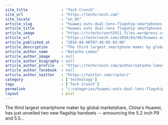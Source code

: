 ```yaml
---
site_title               : "Tech Crunch"
site_url                 : "https://techcrunch.com"
site_locale              : "en_US"
article_slug             : "huawei-outs-dual-lens-flagship-smartphones-co-branded-with-leica"
article_title            : "Huawei outs dual-lens flagship smartphones, co-branded with Leica"
article_image            : "https://tctechcrunch2011.files.wordpress.com/2016/04/screen-shot-2016-04-06-at-4-38-43-pm.png?w=764&h=400&crop=1"
article_url              : "https://techcrunch.com/2016/04/06/huawei-outs-dual-lens-flagship-smartphones-co-branded-with-leica/"
article_published_at     : "2016-04-06T07:46:05-03:00"
article_description      : "The third largest smartphone maker by global marketshare, China's Huawei, has just unveiled two new flagship handsets -- announcing the 5.2 inch P9 and 5.5..."
article_author_name      : "Natasha Lomas"
article_author_image     : null
article_author_biography : null
article_author_profile   : "https://techcrunch.com/author/natasha-lomas/"
article_author_facebook  : null
article_author_twitter   : "https://twitter.com/riptari"
category                 : ['technology']
tags                     : ['Tech Crunch']
permalink                : "/:categories/huawei-outs-dual-lens-flagship-smartphones-co-branded-with-leica/"
layout                   : post
---
```


The third largest smartphone maker by global marketshare, China's Huawei, has just unveiled two new flagship handsets -- announcing the 5.2 inch P9 and 5.5...
